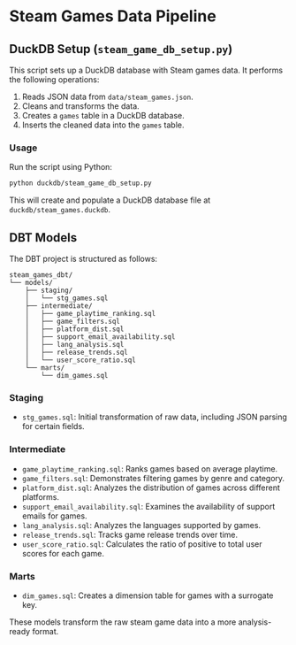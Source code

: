# Steam Games Data Pipeline

## DuckDB Setup (`steam_game_db_setup.py`)

This script sets up a DuckDB database with Steam games data. It performs the following operations:

1. Reads JSON data from `data/steam_games.json`.
2. Cleans and transforms the data.
3. Creates a `games` table in a DuckDB database.
4. Inserts the cleaned data into the `games` table.

### Usage

Run the script using Python:

```bash
python duckdb/steam_game_db_setup.py
```

This will create and populate a DuckDB database file at `duckdb/steam_games.duckdb`.

## DBT Models

The DBT project is structured as follows:

```
steam_games_dbt/
└── models/
    ├── staging/
    │   └── stg_games.sql
    ├── intermediate/
    │   ├── game_playtime_ranking.sql
    │   ├── game_filters.sql
    │   ├── platform_dist.sql
    │   ├── support_email_availability.sql
    │   ├── lang_analysis.sql
    │   ├── release_trends.sql
    │   └── user_score_ratio.sql
    └── marts/
        └── dim_games.sql
```

### Staging

- `stg_games.sql`: Initial transformation of raw data, including JSON parsing for certain fields.

### Intermediate

- `game_playtime_ranking.sql`: Ranks games based on average playtime.
- `game_filters.sql`: Demonstrates filtering games by genre and category.
- `platform_dist.sql`: Analyzes the distribution of games across different platforms.
- `support_email_availability.sql`: Examines the availability of support emails for games.
- `lang_analysis.sql`: Analyzes the languages supported by games.
- `release_trends.sql`: Tracks game release trends over time.
- `user_score_ratio.sql`: Calculates the ratio of positive to total user scores for each game.

### Marts

- `dim_games.sql`: Creates a dimension table for games with a surrogate key.

These models transform the raw steam game data into a more analysis-ready format.
